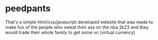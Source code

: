 # peedpants
That's a simple html/css/javascript developed website that was made to make fun of the people who sweat their ass on the nba 2k23 and they would trade their whole family to get some vc (virtual currency)
